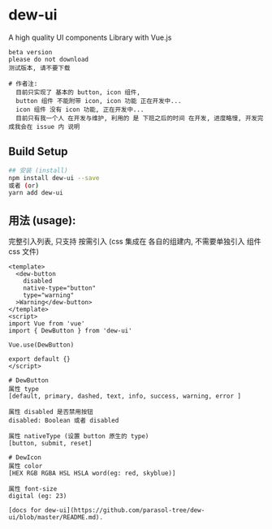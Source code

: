 # dew-ui
A high quality UI components Library with Vue.js

```
beta version
please do not download
测试版本, 请不要下载

# 作者注:
  目前只实现了 基本的 button, icon 组件,
  button 组件 不能附带 icon, icon 功能 正在开发中...
  icon 组件 没有 icon 功能, 正在开发中...
  目前只有我一个人 在开发与维护, 利用的 是 下班之后的时间 在开发, 进度略慢, 开发完成我会在 issue 内 说明
```
## Build Setup

``` bash
## 安装 (install)
npm install dew-ui --save
或者 (or)
yarn add dew-ui
```

## 用法 (usage):
完整引入列表, 只支持 按需引入 (css 集成在 各自的组建内, 不需要单独引入 组件 css 文件)
```SPA
<template>
  <dew-button
    disabled
    native-type="button"
    type="warning"
  >Warning</dew-button>
</template>
<script>
import Vue from 'vue'
import { DewButton } from 'dew-ui'

Vue.use(DewButton)

export default {}
</script>
```

```
# DewButton
属性 type
[default, primary, dashed, text, info, success, warning, error ]

属性 disabled 是否禁用按钮
disabled: Boolean 或者 disabled

属性 nativeType (设置 button 原生的 type)
[button, submit, reset]

# DewIcon
属性 color
[HEX RGB RGBA HSL HSLA word(eg: red, skyblue)]

属性 font-size
digital (eg: 23)

```

```
[docs for dew-ui](https://github.com/parasol-tree/dew-ui/blob/master/README.md).
```

